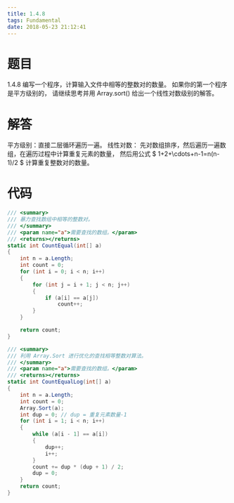 ```yaml
---
title: 1.4.8
tags: Fundamental
date: 2018-05-23 21:12:41
---
```


# 题目

1.4.8
编写一个程序，计算输入文件中相等的整数对的数量。 
如果你的第一个程序是平方级别的， 请继续思考并用 Array.sort() 给出一个线性对数级别的解答。

# 解答

平方级别：直接二层循环遍历一遍。
线性对数：
先对数组排序，然后遍历一遍数组，在遍历过程中计算重复元素的数量，
然后用公式 $ 1+2+\cdots+n-1=n(n-1)/2 $ 计算重复整数对的数量。

# 代码

```csharp
/// <summary>
/// 暴力查找数组中相等的整数对。
/// </summary>
/// <param name="a">需要查找的数组。</param>
/// <returns></returns>
static int CountEqual(int[] a)
{
    int n = a.Length;
    int count = 0;
    for (int i = 0; i < n; i++)
    {
        for (int j = i + 1; j < n; j++)
        {
            if (a[i] == a[j])
                count++;
        }
    }

    return count;
}

/// <summary>
/// 利用 Array.Sort 进行优化的查找相等整数对算法。
/// </summary>
/// <param name="a">需要查找的数组。</param>
/// <returns></returns>
static int CountEqualLog(int[] a)
{
    int n = a.Length;
    int count = 0;
    Array.Sort(a);
    int dup = 0; // dup = 重复元素数量-1
    for (int i = 1; i < n; i++)
    {
        while (a[i - 1] == a[i])
        {
            dup++;
            i++;
        }
        count += dup * (dup + 1) / 2;
        dup = 0;
    }
    return count;
}
```
